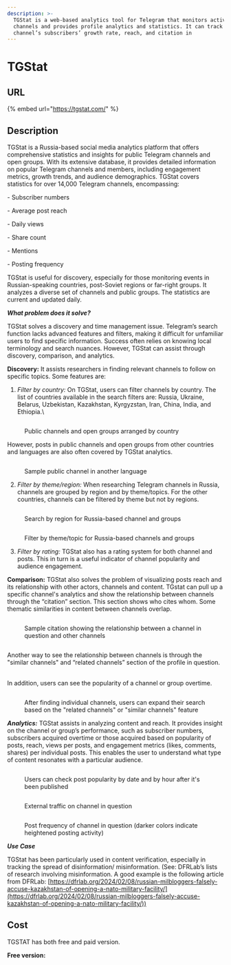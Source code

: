 ```yaml
---
description: >-
  TGStat is a web-based analytics tool for Telegram that monitors active
  channels and provides profile analytics and statistics. It can track a
  channel’s subscribers’ growth rate, reach, and citation in
---
```


# TGStat

## URL

{% embed url="https://tgstat.com/" %}

## Description

TGStat is a Russia-based social media analytics platform that offers comprehensive statistics and insights for public Telegram channels and open groups. With its extensive database, it provides detailed information on popular Telegram channels and members, including engagement metrics, growth trends, and audience demographics. TGStat covers statistics for over 14,000 Telegram channels, encompassing:

\-        Subscriber numbers

\-        Average post reach

\-        Daily views

\-        Share count

\-        Mentions

\-        Posting frequency

TGStat is useful for discovery, especially for those monitoring events in Russian-speaking countries, post-Soviet regions or far-right groups. It analyzes a diverse set of channels and public groups. The statistics are current and updated daily.

_**What problem does it solve?**_

TGStat solves a discovery and time management issue. Telegram’s search function lacks advanced features and filters, making it difficult for unfamiliar users to find specific information. Success often relies on knowing local terminology and search nuances. However, TGStat can assist through discovery, comparison, and analytics.

**Discovery:** It assists researchers in finding relevant channels to follow on specific topics. Some features are:

1. _Filter by country:_ On TGStat, users can filter channels by country. The list of countries available in the search filters are: Russia, Ukraine, Belarus, Uzbekistan, Kazakhstan, Kyrgyzstan, Iran, China, India, and Ethiopia.\


<figure><img src=".gitbook/assets/IMG_0178.jpg" alt=""><figcaption><p>Public channels and open groups arranged by country</p></figcaption></figure>

However, posts in public channels and open groups from other countries and languages are also often covered by TGStat analytics.\
&#x20;

<figure><img src=".gitbook/assets/IMG_0189.PNG" alt=""><figcaption><p>Sample public channel in another language</p></figcaption></figure>

2. _Filter by theme/region:_ When researching Telegram channels in Russia, channels are grouped by region and by theme/topics. For the other countries, channels can be filtered by theme but not by regions.

<figure><img src=".gitbook/assets/IMG_0184.jpg" alt=""><figcaption><p>Search by region for Russia-based channel and groups</p></figcaption></figure>

<figure><img src=".gitbook/assets/IMG_0185.jpg" alt=""><figcaption><p>Filter by theme/topic for Russia-based channels and groups</p></figcaption></figure>

3. _Filter by rating:_ TGStat also has a rating system for both channel and posts. This in turn is a useful indicator of channel popularity and audience engagement.

**Comparison:** TGStat also solves the problem of visualizing posts reach and its relationship with other actors, channels and content. TGstat can pull up a specific channel's analytics and show the relationship between channels through the “citation” section. This section shows who cites whom. Some thematic similarities in content between channels overlap.

<figure><img src=".gitbook/assets/IMG_0191.jpg" alt=""><figcaption><p>Sample citation showing the relationship between a channel in question and other channels</p></figcaption></figure>

&#x20;

<figure><img src=".gitbook/assets/IMG_0192.jpg" alt=""><figcaption></figcaption></figure>

Another way to see the relationship between channels is through the "similar channels" and “related channels” section of the profile in question.&#x20;

\
In addition, users can see the popularity of a channel or group overtime.

<figure><img src=".gitbook/assets/IMG_0202.jpg" alt=""><figcaption><p>After finding individual channels, users can expand their search based on the "related channels" or "similar channels" feature</p></figcaption></figure>

&#x20;_**Analytics:**_ TGStat assists in analyzing content and reach.  It provides insight on the channel or group’s performance, such as subscriber numbers, subscribers acquired overtime or those acquired based on popularity of posts, reach, views per posts, and engagement metrics (likes, comments, shares) per individual posts. This enables the user to understand what type of content resonates with a particular audience.

<figure><img src=".gitbook/assets/IMG_0195 (1).PNG" alt=""><figcaption><p>Users can check post popularity by date and by hour after it's been published</p></figcaption></figure>

<figure><img src=".gitbook/assets/IMG_0198.PNG" alt=""><figcaption><p>External traffic on channel in question</p></figcaption></figure>

<figure><img src=".gitbook/assets/image.png" alt=""><figcaption><p>Post frequency of channel in question (darker colors indicate heightened posting activity) </p></figcaption></figure>

_**Use Case**_

TGStat has been particularly used in content verification, especially in tracking the spread of disinformation/ misinformation. (See: DFRLab’s lists of research involving misinformation. A good example is the following article from DFRLab: [https://dfrlab.org/2024/02/08/russian-milbloggers-falsely-accuse-kazakhstan-of-opening-a-nato-military-facility/](https://dfrlab.org/2024/02/08/russian-milbloggers-falsely-accuse-kazakhstan-of-opening-a-nato-military-facility/))



## Cost

TGSTAT has both free and paid version.&#x20;

**Free version:**





